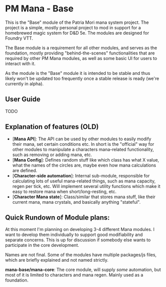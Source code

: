 # PM Mana - Base

This is the "Base" module of the Patria Mori mana system project. The project is a simple, mostly personal project to mod in support for a homebrewed magic system for D&D 5e. The modules are designed for Foundry VTT.

The Base module is a requirement for all other modules, and serves as the foundation, mostly providing "behind-the-scenes" functionalities that are required by other PM Mana modules, as well as some basic UI for users to interact with it.

As the module is the "Base" module it is intended to be stable and thus likely won't be updated too frequently once a stable release is ready (we're currently in alpha).

## User Guide

TODO

## Explanation of features (OLD)

 - [**Mana API**]: The API can be used by other modules to easily modify their mana, set certain conditions etc. In short is the "official" way for other modules to manipulate a characters mana-related functionality, such as removing or adding mana, etc.
 - [**Mana Config**]: Defines random stuff like which class has what X value, what the names of the circles are, maybe even how mana calculations are defined.
 - [**Character-side automation**]: Internal sub-module, responsible for calculating lots of useful mana-related things, such as mana capacity, regen per tick, etc. Will implement several utility functions which make it easy to restore mana when short/long-resting, etc.
 - [**Character Mana state**]: Class/similar that stores mana stuff, like their current mana, mana crystals, and basically anything "stateful".

## Quick Rundown of Module plans:

At this moment I'm planning on developing 3-4 different Mana modules. I want to develop them individually to support good modifiability and separate concerns. This is up for discussion if somebody else wants to participate in the core development.


Names are not final. Some of the modules have multiple packages/js files, which are briefly explained and not named strictly.

**mana-base/mana-core**: The core module, will supply *some* automation, but most of it is limited to characters and mana regen. Mainly used as a foundation.
 